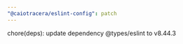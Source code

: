 ```yaml
---
"@caiotracera/eslint-config": patch
---
```


chore(deps): update dependency @types/eslint to v8.44.3
